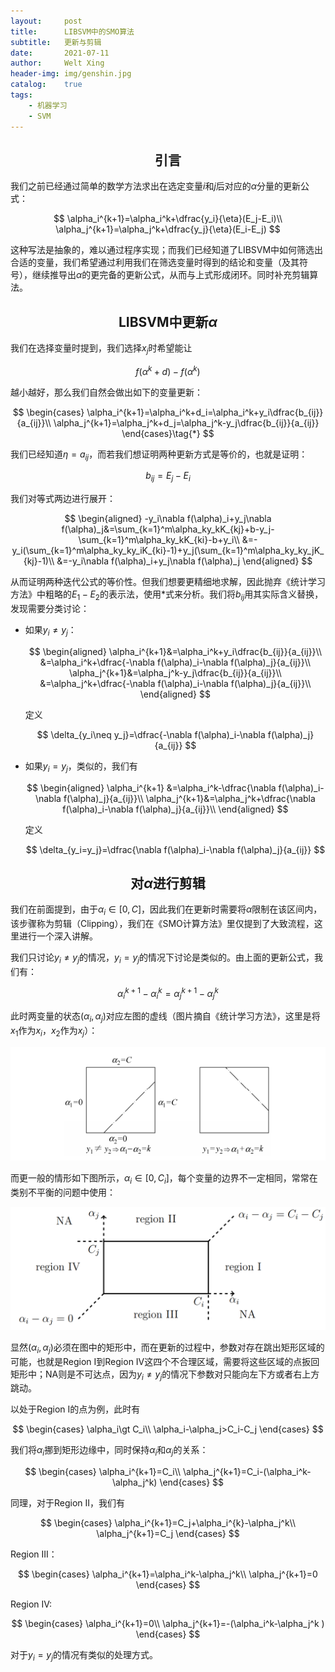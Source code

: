 ```yaml
---
layout:     post
title:      LIBSVM中的SMO算法
subtitle:   更新与剪辑
date:       2021-07-11
author:     Welt Xing
header-img: img/genshin.jpg
catalog:    true
tags:
    - 机器学习
    - SVM
---
```


## <center>引言

我们之前已经通过简单的数学方法求出在选定变量$i$和$j$后对应的$\alpha$分量的更新公式：

$$
\alpha_i^{k+1}=\alpha_i^k+\dfrac{y_i}{\eta}(E_j-E_i)\\
\alpha_j^{k+1}=\alpha_j^k+\dfrac{y_j}{\eta}(E_i-E_j)
$$

这种写法是抽象的，难以通过程序实现；而我们已经知道了LIBSVM中如何筛选出合适的变量，我们希望通过利用我们在筛选变量时得到的结论和变量（及其符号），继续推导出$\alpha$的更完备的更新公式，从而与上式形成闭环。同时补充剪辑算法。

## <center>LIBSVM中更新$\alpha$

我们在选择变量时提到，我们选择$x_j$时希望能让

$$
f(\alpha^k+d)-f(\alpha^k)
$$

越小越好，那么我们自然会做出如下的变量更新：

$$
\begin{cases}
\alpha_i^{k+1}=\alpha_i^k+d_i=\alpha_i^k+y_i\dfrac{b_{ij}}{a_{ij}}\\
\alpha_j^{k+1}=\alpha_j^k+d_j=\alpha_j^k-y_j\dfrac{b_{ij}}{a_{ij}}
\end{cases}\tag{*}
$$

我们已经知道$\eta=a_{ij}$，而若我们想证明两种更新方式是等价的，也就是证明：

$$
b_{ij}=E_j-E_i
$$

我们对等式两边进行展开：

$$
\begin{aligned}
-y_i\nabla f(\alpha)_i+y_j\nabla f(\alpha)_j&=\sum_{k=1}^m\alpha_ky_kK_{kj}+b-y_j-\sum_{k=1}^m\alpha_ky_kK_{ki}-b+y_i\\
&=-y_i(\sum_{k=1}^m\alpha_ky_ky_iK_{ki}-1)+y_j(\sum_{k=1}^m\alpha_ky_ky_jK_{kj}-1)\\
&=-y_i\nabla f(\alpha)_i+y_j\nabla f(\alpha)_j
\end{aligned}
$$

从而证明两种迭代公式的等价性。但我们想要更精细地求解，因此抛弃《统计学习方法》中粗略的$E_1-E_2$的表示法，使用*式来分析。我们将$b_{ij}$用其实际含义替换，发现需要分类讨论：

- 如果$y_i\neq y_j$：
  
  $$
  \begin{aligned}
  \alpha_i^{k+1}&=\alpha_i^k+y_i\dfrac{b_{ij}}{a_{ij}}\\
  &=\alpha_i^k+\dfrac{-\nabla f(\alpha)_i-\nabla f(\alpha)_j}{a_{ij}}\\
  \alpha_j^{k+1}&=\alpha_j^k-y_j\dfrac{b_{ij}}{a_{ij}}\\
  &=\alpha_j^k+\dfrac{-\nabla f(\alpha)_i-\nabla f(\alpha)_j}{a_{ij}}\\
  \end{aligned}
  $$

  定义
  
  $$
  \delta_{y_i\neq y_j}=\dfrac{-\nabla f(\alpha)_i-\nabla f(\alpha)_j}{a_{ij}}
  $$

- 如果$y_i=y_j$，类似的，我们有

  $$
  \begin{aligned}
  \alpha_i^{k+1}
  &=\alpha_i^k-\dfrac{\nabla f(\alpha)_i-\nabla f(\alpha)_j}{a_{ij}}\\
  \alpha_j^{k+1}&=\alpha_j^k+\dfrac{\nabla f(\alpha)_i-\nabla f(\alpha)_j}{a_{ij}}\\
  \end{aligned}
  $$

  定义

  $$
  \delta_{y_i=y_j}=\dfrac{\nabla f(\alpha)_i-\nabla f(\alpha)_j}{a_{ij}}
  $$

## <center>对$\alpha$进行剪辑

我们在前面提到，由于$\alpha_i\in[0,C]$，因此我们在更新时需要将$\alpha$限制在该区间内，该步骤称为剪辑（Clipping），我们在《SMO计算方法》里仅提到了大致流程，这里进行一个深入讲解。

我们只讨论$y_i\neq y_j$的情况，$y_i=y_j$的情况下讨论是类似的。由上面的更新公式，我们有：

$$
\alpha_i^{k+1}-\alpha_i^{k}=\alpha_j^{k+1}-\alpha_j^{k}
$$

此时两变量的状态$(\alpha_i,\alpha_j)$对应左图的虚线（图片摘自《统计学习方法》，这里是将$x_1$作为$x_i$，$x_2$作为$x_j$）：

![image-20210711010804028](/img/image-20210711010804028.png)

 而更一般的情形如下图所示，$\alpha_i\in[0,C_i]$，每个变量的边界不一定相同，常常在类别不平衡的问题中使用：

![image-20210711004953773](/img/image-20210711004953773.png)

显然$(\alpha_i,\alpha_j)$必须在图中的矩形中，而在更新的过程中，参数对存在跳出矩形区域的可能，也就是Region I到Region IV这四个不合理区域，需要将这些区域的点扳回矩形中；NA则是不可达点，因为$y_i\neq y_j$的情况下参数对只能向左下方或者右上方跳动。

以处于Region I的点为例，此时有

$$
\begin{cases}
\alpha_i\gt C_i\\
\alpha_i-\alpha_j>C_i-C_j
\end{cases}
$$

我们将$\alpha_i$挪到矩形边缘中，同时保持$\alpha_i$和$\alpha_j$的关系：

$$
\begin{cases}
\alpha_i^{k+1}=C_i\\
\alpha_j^{k+1}=C_i-(\alpha_i^k-\alpha_j^k)
\end{cases}
$$

同理，对于Region II，我们有

$$
\begin{cases}
\alpha_i^{k+1}=C_j+\alpha_i^{k}-\alpha_j^k\\
\alpha_j^{k+1}=C_j
\end{cases}
$$

Region III：

$$
\begin{cases}
\alpha_i^{k+1}=\alpha_i^k-\alpha_j^k\\
\alpha_j^{k+1}=0
\end{cases}
$$

Region IV:

$$
\begin{cases}
\alpha_i^{k+1}=0\\
\alpha_j^{k+1}=-(\alpha_i^k-\alpha_j^k )
\end{cases}
$$

对于$y_i=y_j$的情况有类似的处理方式。

